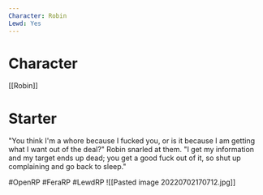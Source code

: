 ```yaml
---
Character: Robin
Lewd: Yes
---
```

# Character
[[Robin]]

# Starter
"You think I'm a whore because I fucked you, or is it because I am getting what I want out of the deal?" Robin snarled at them. "I get my information and my target ends up dead; you get a good fuck out of it, so shut up complaining and go back to sleep."

#OpenRP #FeraRP #LewdRP 
![[Pasted image 20220702170712.jpg]]